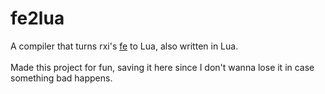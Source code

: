 # fe2lua
A compiler that turns rxi's [fe](https://github.com/rxi/fe) to Lua, also written in Lua.
<br>
<br>
Made this project for fun, saving it here since I don't wanna lose it in case something bad happens.
